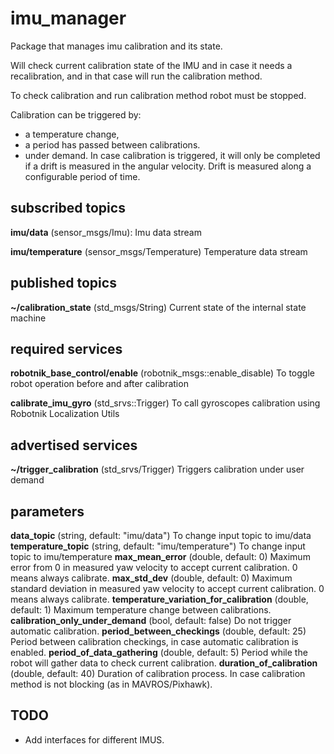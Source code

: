 # imu_manager
Package that manages imu calibration and its state.

Will check current calibration state of the IMU and in case it needs a recalibration, and in that case will run the calibration method. 

To check calibration and run calibration method robot must be stopped. 

Calibration can be triggered by:
- a temperature change,
- a period has passed between calibrations.
- under demand.
In case calibration is triggered, it will only be completed if a drift is  measured in the angular velocity. Drift is measured along a configurable period of time.

## subscribed topics
**imu/data** (sensor_msgs/Imu):
Imu data stream

**imu/temperature** (sensor_msgs/Temperature)
Temperature data stream

## published topics
**~/calibration_state** (std_msgs/String)
Current state of the internal state machine

## required services
**robotnik_base_control/enable** (robotnik_msgs::enable_disable)
To toggle robot operation before and after calibration

**calibrate_imu_gyro** (std_srvs::Trigger)
To call gyroscopes calibration using Robotnik Localization Utils

## advertised services
**~/trigger_calibration** (std_srvs/Trigger)
Triggers calibration under user demand

## parameters
**data_topic** (string, default: "imu/data")
To change input topic to imu/data
**temperature_topic** (string, default: "imu/temperature")
To change input topic to imu/temperature
**max_mean_error** (double, default: 0)
Maximum error from 0 in measured yaw velocity to accept current calibration. 0 means always calibrate.
**max_std_dev** (double, default: 0)
Maximum standard deviation in measured yaw velocity to accept current calibration. 0 means always calibrate.
**temperature_variation_for_calibration** (double, default: 1)
Maximum temperature change between calibrations.
**calibration_only_under_demand** (bool, default: false)
Do not trigger automatic calibration.
**period_between_checkings** (double, default: 25)
Period between calibration checkings, in case automatic calibration is enabled.
**period_of_data_gathering** (double, default: 5)
Period while the robot will gather data to check current calibration.
**duration_of_calibration** (double, default: 40)
Duration of calibration process. In case calibration method is not blocking (as in MAVROS/Pixhawk).

## TODO
- Add interfaces for different IMUS.
